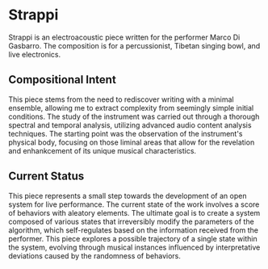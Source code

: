 # Strappi
Strappi is an electroacoustic piece written for the performer Marco Di Gasbarro. The composition is for a percussionist, Tibetan singing bowl, and live electronics.

## Compositional Intent
This piece stems from the need to rediscover writing with a minimal ensemble, allowing me to extract complexity from seemingly simple initial conditions.
The study of the instrument was carried out through a thorough spectral and temporal analysis, utilizing advanced audio content analysis techniques. The starting point was the observation of the instrument's physical body, focusing on those liminal areas that allow for the revelation and enhankcement of its unique musical characteristics.


## Current Status
This piece represents a small step towards the development of an open system for live performance. The current state of the work involves a score of behaviors with aleatory elements. The ultimate goal is to create a system composed of various states that irreversibly modify the parameters of the algorithm, which self-regulates based on the information received from the performer. This piece explores a possible trajectory of a single state within the system, evolving through musical instances influenced by interpretative deviations caused by the randomness of behaviors.